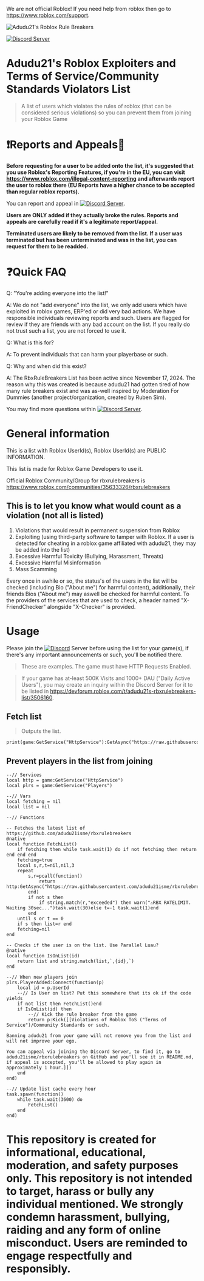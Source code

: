 We are not official Roblox! If you need help from roblox then go to https://www.roblox.com/support.

![Adudu21's Roblox Rule Breakers](https://github.com/user-attachments/assets/0bf4c22b-7b7e-4118-b787-4ae0502a4e1f)

[![Discord Server][shield-discord-server]][discord-invite]

# Adudu21's Roblox Exploiters and Terms of Service/Community Standards Violators List 
> A list of users which violates the rules of roblox (that can be considered serious violations) so you can prevent them from joining your Roblox Game

# ❗Reports and Appeals📄
**Before requesting for a user to be added onto the list, it's suggested that you use Roblox's Reporting Features, if you're in the EU, you can visit https://www.roblox.com/illegal-content-reporting and afterwards report the user to roblox there (EU Reports have a higher chance to be accepted than regular roblox reports).**

You can report and appeal in [![Discord Server][shield-discord-server]][discord-invite].

**Users are ONLY added if they actually broke the rules. Reports and appeals are carefully read if it's a legitimate report/appeal.**

**Terminated users are likely to be removed from the list. If a user was terminated but has been unterminated and was in the list, you can request for them to be readded.**

# ❓Quick FAQ
Q: "You're adding everyone into the list!"

A: We do not "add everyone" into the list, we only add users which have exploited in roblox games, ERP'ed or did very bad actions. We have responsible individuals reviewing reports and such. Users are flagged for review if they are friends with any bad account on the list. If you really do not trust such a list, you are not forced to use it.

Q: What is this for?

A: To prevent individuals that can harm your playerbase or such.

Q: Why and when did this exist?

A: The RbxRuleBreakers List has been active since November 17, 2024. The reason why this was created is because adudu21 had gotten tired of how many rule breakers exist and was as-well inspired by Moderation For Dummies (another project/organization, created by Ruben Sim).

You may find more questions within [![Discord Server][shield-discord-server]][discord-invite].

# General information
This is a list with Roblox UserId(s), Roblox UserId(s) are PUBLIC INFORMATION.

This list is made for Roblox Game Developers to use it.

Official Roblox Community/Group for rbxrulebreakers is https://www.roblox.com/communities/35633326/rbxrulebreakers

##  This is to let you know what would count as a violation (not all is listed)

1. Violations that would result in permanent suspension from Roblox
2. Exploiting (using third-party software to tamper with Roblox. If a user is detected for cheating in a roblox game affiliated with adudu21, they may be added into the list)
3. Excessive Harmful Toxicity (Bullying, Harassment, Threats)
4. Excessive Harmful Misinformation
5. Mass Scamming

Every once in awhile or so, the status's of the users in the list will be checked (including Bio ("About me") for harmful content), additionally, their friends Bios ("About me") may aswell be checked for harmful content. To the providers of the services that are used to check, a header named "X-FriendChecker" alongside "X-Checker" is provided.

# Usage
Please join the [![Discord][shield-discord-server]][discord-invite] Server before using the list for your game(s), if there's any important announcements or such, you'll be notified there.
> These are examples. The game must have HTTP Requests Enabled.

> If your game has at-least 500K Visits and 1000+ DAU ("Daily Active Users"), you may create an inquiry within the Discord Server for it to be listed in https://devforum.roblox.com/t/adudu21s-rbxrulebreakers-list/3506160. 
## Fetch list
> Outputs the list.
```luau
print(game:GetService("HttpService"):GetAsync("https://raw.githubusercontent.com/adudu21isme/rbxrulebreakers/main/users"))
```
## Prevent players in the list from joining

```luau
--// Services
local http = game:GetService("HttpService")
local plrs = game:GetService("Players")

--// Vars
local fetching = nil
local list = nil

--// Functions

-- Fetches the latest list of https://github.com/adudu21isme/rbxrulebreakers
@native
local function FetchList()
	if fetching then while task.wait(1) do if not fetching then return end end end
	fetching=true
	local s,r,t=nil,nil,3
	repeat
		s,r=pcall(function()
			return http:GetAsync("https://raw.githubusercontent.com/adudu21isme/rbxrulebreakers/main/users",true)
		end)
		if not s then
			if string.match(r,"exceeded") then warn("⚠️RBX RATELIMIT. Waiting 30sec...")task.wait(30)else t=-1 task.wait(1)end
		end
	until s or t == 0
	if s then list=r end
	fetching=nil
end

-- Checks if the user is on the list. Use Parallel Luau?
@native
local function IsOnList(id)
	return list and string.match(list,`,{id},`)
end

--// When new players join
plrs.PlayerAdded:Connect(function(p)
	local id = p.UserId
	--// Is User on list? Put this somewhere that its ok if the code yields
	if not list then FetchList()end
	if IsOnList(id) then
		--// Kick the rule breaker from the game
		return p:Kick([[Violations of Roblox ToS ("Terms of Service")/Community Standards or such.

Banning adudu21 from your game will not remove you from the list and will not improve your ego.

You can appeal via joining the Discord Server, to find it, go to adudu21isme/rbxrulebreakers on GitHub and you'll see it in README.md, if appeal is accepted, you'll be allowed to play again in approximately 1 hour.]])
	end
end)

--// Update list cache every hour
task.spawn(function()
	while task.wait(3600) do
		FetchList()
	end
end)
```

# This repository is created for informational, educational, moderation, and safety purposes only. This repository is not intended to target, harass or bully any individual mentioned. We strongly condemn harassment, bullying, raiding and any form of online misconduct. Users are reminded to engage respectfully and responsibly.

[shield-discord-server]: https://img.shields.io/discord/1335018287209123890?logo=discord&logoColor=white&label=discord&color=000000
[discord-invite]:  https://discord.gg/U7JstgHdyg
